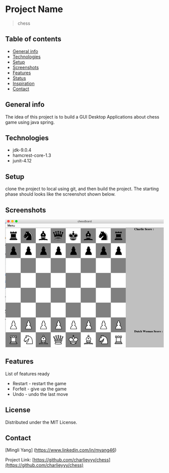 # Project Name
> chess

## Table of contents
* [General info](#general-info)
* [Technologies](#technologies)
* [Setup](#setup)
* [Screenshots](#screenshots)
* [Features](#features)
* [Status](#status)
* [Inspiration](#inspiration)
* [Contact](#contact)

## General info
The idea of this project is to build a GUI Desktop Applications about chess game using java spring.

## Technologies
* jdk-9.0.4
* hamcrest-core-1.3
* junit-4.12

## Setup
clone the project to local using git, and then build the project. The starting phase should looks like the screenshot shown below.

## Screenshots
![Example screenshot](./assets/screenshot.png)


## Features
List of features ready
* Restart - restart the game
* Forfeit - give up the game
* Undo - undo the last move

## License

Distributed under the MIT License.

## Contact

[Mingli Yang] (https://www.linkedin.com/in/myang46)

Project Link: [https://github.com/charlieyyy/chess](https://github.com/charlieyyy/chess)
